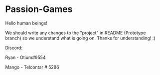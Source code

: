 # Passion-Games

Hello human beings!

We should write any changes to the "project" in README (Prototype branch) so we understand what is going on.
Thanks for understanding! :)

Discord:

Ryan - Otium#9554

Mango - Telcontar # 5286
